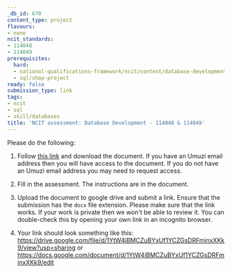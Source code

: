 ```yaml
---
_db_id: 670
content_type: project
flavours:
- none
ncit_standards:
- 114048
- 114049
prerequisites:
  hard:
  - national-qualifications-framework/ncit/content/database-development
  - sql/shop-project
ready: false
submission_type: link
tags:
- ncit
- sql
- skill/databases
title: 'NCIT assessment: Database Development - 114048 & 114049'
---
```


Please do the following:

1. Follow [this link](https://drive.google.com/file/d/1P-Ln46vJedtrgKLqxxjL2jJ1WA29Lg1R/view?usp=sharing) and download the document. If you have an Umuzi email address then you will have access to the document. If you do not have an Umuzi email address you may need to request access.

2. Fill in the assessment. The instructions are in the document. 
   
3. Upload the document to google drive and submit a link. Ensure that the submission has the `docx` file extension. Please make sure that the link works. If your work is private then we won't be able to review it. You can double-check this by opening your own link in an incognito browser.  

4. Your link should look something like this:
https://drive.google.com/file/d/1YtW4iBMCZuBYxUf1YCZGsDRFminxXKk9/view?usp=sharing or https://docs.google.com/document/d/1YtW4iBMCZuBYxUf1YCZGsDRFminxXKk9/edit